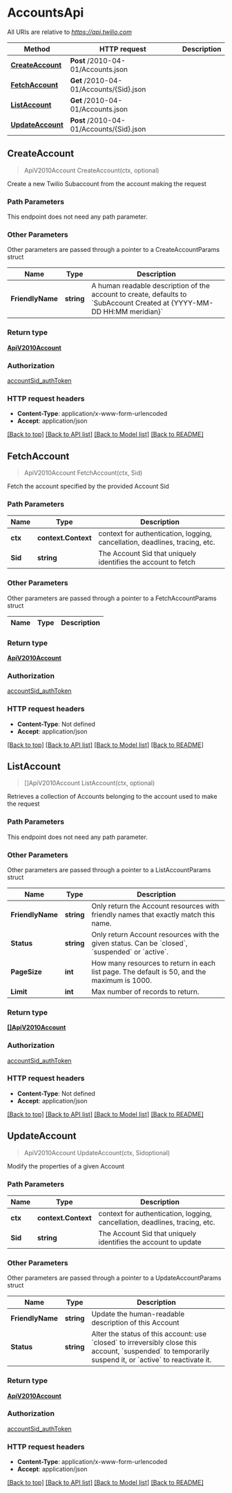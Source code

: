 # AccountsApi

All URIs are relative to *https://api.twilio.com*

Method | HTTP request | Description
------------- | ------------- | -------------
[**CreateAccount**](AccountsApi.md#CreateAccount) | **Post** /2010-04-01/Accounts.json | 
[**FetchAccount**](AccountsApi.md#FetchAccount) | **Get** /2010-04-01/Accounts/{Sid}.json | 
[**ListAccount**](AccountsApi.md#ListAccount) | **Get** /2010-04-01/Accounts.json | 
[**UpdateAccount**](AccountsApi.md#UpdateAccount) | **Post** /2010-04-01/Accounts/{Sid}.json | 



## CreateAccount

> ApiV2010Account CreateAccount(ctx, optional)



Create a new Twilio Subaccount from the account making the request

### Path Parameters

This endpoint does not need any path parameter.

### Other Parameters

Other parameters are passed through a pointer to a CreateAccountParams struct


Name | Type | Description
------------- | ------------- | -------------
**FriendlyName** | **string** | A human readable description of the account to create, defaults to &#x60;SubAccount Created at {YYYY-MM-DD HH:MM meridian}&#x60;

### Return type

[**ApiV2010Account**](ApiV2010Account.md)

### Authorization

[accountSid_authToken](../README.md#accountSid_authToken)

### HTTP request headers

- **Content-Type**: application/x-www-form-urlencoded
- **Accept**: application/json

[[Back to top]](#) [[Back to API list]](../README.md#documentation-for-api-endpoints)
[[Back to Model list]](../README.md#documentation-for-models)
[[Back to README]](../README.md)


## FetchAccount

> ApiV2010Account FetchAccount(ctx, Sid)



Fetch the account specified by the provided Account Sid

### Path Parameters


Name | Type | Description
------------- | ------------- | -------------
**ctx** | **context.Context** | context for authentication, logging, cancellation, deadlines, tracing, etc.
**Sid** | **string** | The Account Sid that uniquely identifies the account to fetch

### Other Parameters

Other parameters are passed through a pointer to a FetchAccountParams struct


Name | Type | Description
------------- | ------------- | -------------

### Return type

[**ApiV2010Account**](ApiV2010Account.md)

### Authorization

[accountSid_authToken](../README.md#accountSid_authToken)

### HTTP request headers

- **Content-Type**: Not defined
- **Accept**: application/json

[[Back to top]](#) [[Back to API list]](../README.md#documentation-for-api-endpoints)
[[Back to Model list]](../README.md#documentation-for-models)
[[Back to README]](../README.md)


## ListAccount

> []ApiV2010Account ListAccount(ctx, optional)



Retrieves a collection of Accounts belonging to the account used to make the request

### Path Parameters

This endpoint does not need any path parameter.

### Other Parameters

Other parameters are passed through a pointer to a ListAccountParams struct


Name | Type | Description
------------- | ------------- | -------------
**FriendlyName** | **string** | Only return the Account resources with friendly names that exactly match this name.
**Status** | **string** | Only return Account resources with the given status. Can be &#x60;closed&#x60;, &#x60;suspended&#x60; or &#x60;active&#x60;.
**PageSize** | **int** | How many resources to return in each list page. The default is 50, and the maximum is 1000.
**Limit** | **int** | Max number of records to return.

### Return type

[**[]ApiV2010Account**](ApiV2010Account.md)

### Authorization

[accountSid_authToken](../README.md#accountSid_authToken)

### HTTP request headers

- **Content-Type**: Not defined
- **Accept**: application/json

[[Back to top]](#) [[Back to API list]](../README.md#documentation-for-api-endpoints)
[[Back to Model list]](../README.md#documentation-for-models)
[[Back to README]](../README.md)


## UpdateAccount

> ApiV2010Account UpdateAccount(ctx, Sidoptional)



Modify the properties of a given Account

### Path Parameters


Name | Type | Description
------------- | ------------- | -------------
**ctx** | **context.Context** | context for authentication, logging, cancellation, deadlines, tracing, etc.
**Sid** | **string** | The Account Sid that uniquely identifies the account to update

### Other Parameters

Other parameters are passed through a pointer to a UpdateAccountParams struct


Name | Type | Description
------------- | ------------- | -------------
**FriendlyName** | **string** | Update the human-readable description of this Account
**Status** | **string** | Alter the status of this account: use &#x60;closed&#x60; to irreversibly close this account, &#x60;suspended&#x60; to temporarily suspend it, or &#x60;active&#x60; to reactivate it.

### Return type

[**ApiV2010Account**](ApiV2010Account.md)

### Authorization

[accountSid_authToken](../README.md#accountSid_authToken)

### HTTP request headers

- **Content-Type**: application/x-www-form-urlencoded
- **Accept**: application/json

[[Back to top]](#) [[Back to API list]](../README.md#documentation-for-api-endpoints)
[[Back to Model list]](../README.md#documentation-for-models)
[[Back to README]](../README.md)

